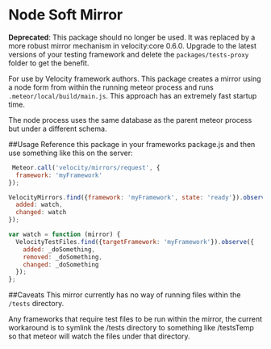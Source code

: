 Node Soft Mirror
================

__Deprecated__: This package should no longer be used. It was replaced by a more robust mirror mechanism in velocity:core 0.6.0. Upgrade to the latest versions of your testing framework and delete the `packages/tests-proxy` folder to get the benefit.

For use by Velocity framework authors. This package creates a mirror using a node form from within
the running meteor process and runs `.meteor/local/build/main.js`. This approach has an extremely
fast startup time.

The node process uses the same database as the parent meteor process but under a different
schema.

##Usage
Reference this package in your frameworks package.js and then use something like this on the server:

```javascript
 Meteor.call('velocity/mirrors/request', {
  framework: 'myFramework'
});

VelocityMirrors.find({framework: 'myFramework', state: 'ready'}).observe({
  added: watch,
  changed: watch
});

var watch = function (mirror) {
  VelocityTestFiles.find({targetFramework: 'myFramework'}).observe({
    added: _doSomething,
    removed: _doSomething,
    changed: _doSomething
  });
};
```

##Caveats
This mirror currently has no way of running files within the `/tests` directory.

Any frameworks that require test files to be run within the mirror, the current workaround is to
symlink the /tests directory to something like /testsTemp so that meteor will watch the files
under that directory.

